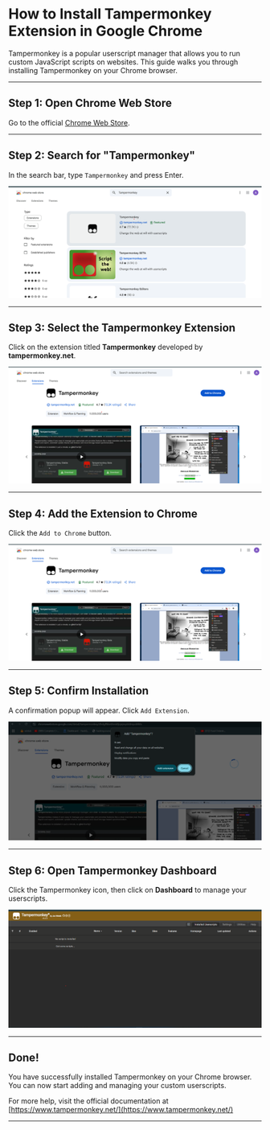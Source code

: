 # How to Install Tampermonkey Extension in Google Chrome

Tampermonkey is a popular userscript manager that allows you to run custom JavaScript scripts on websites. This guide walks you through installing Tampermonkey on your Chrome browser.

---

## Step 1: Open Chrome Web Store

Go to the official [Chrome Web Store](https://chrome.google.com/webstore).

---

## Step 2: Search for "Tampermonkey"

In the search bar, type `Tampermonkey` and press Enter.

![](https://github.com/AnuragBathani/Privacy-Fronted-Redirection-script-Using-Temper-Monkey/blob/main/images/Screenshot%202025-05-14%20144027.png)

---

## Step 3: Select the Tampermonkey Extension

Click on the extension titled **Tampermonkey** developed by **tampermonkey.net**.

![](https://github.com/AnuragBathani/Privacy-Fronted-Redirection-script-Using-Temper-Monkey/blob/main/images/Screenshot%202025-05-14%20144715.png)

---

## Step 4: Add the Extension to Chrome

Click the `Add to Chrome` button.

![](https://github.com/AnuragBathani/Privacy-Fronted-Redirection-script-Using-Temper-Monkey/blob/main/images/Screenshot%202025-05-14%20144715.png)

---

## Step 5: Confirm Installation

A confirmation popup will appear. Click `Add Extension`.

![](https://github.com/AnuragBathani/Privacy-Fronted-Redirection-script-Using-Temper-Monkey/blob/main/images/Screenshot%202025-05-14%20144813.png)

---

## Step 6: Open Tampermonkey Dashboard

Click the Tampermonkey icon, then click on **Dashboard** to manage your userscripts.

![](https://github.com/AnuragBathani/Privacy-Fronted-Redirection-script-Using-Temper-Monkey/blob/main/images/Screenshot%202025-05-14%20153307.png)

---

## Done!

You have successfully installed Tampermonkey on your Chrome browser. You can now start adding and managing your custom userscripts.

For more help, visit the official documentation at [https://www.tampermonkey.net/](https://www.tampermonkey.net/)

---
